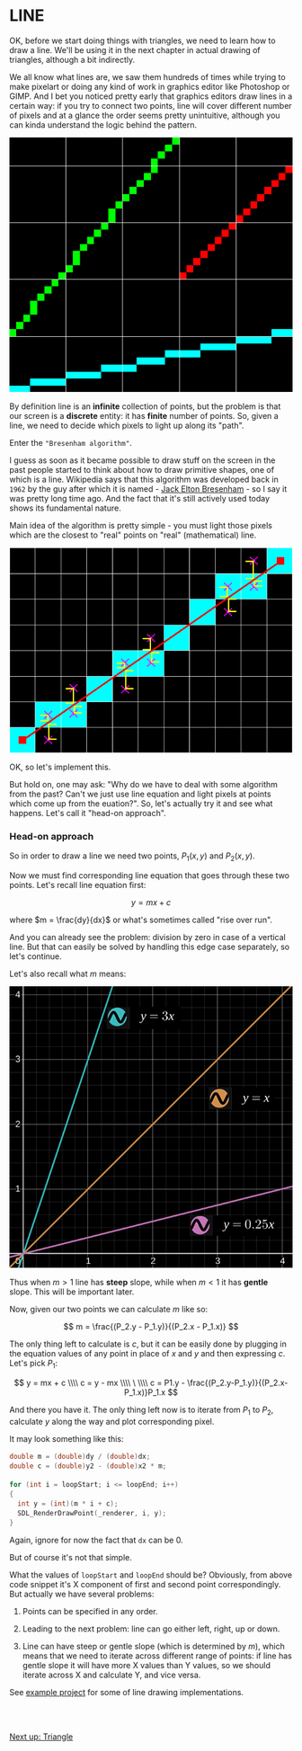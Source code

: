 # LINE

OK, before we start doing things with triangles, we need to learn how to draw a line. We'll be using it in the next chapter in actual drawing of triangles, although a bit indirectly. 

We all know what lines are, we saw them hundreds of times while trying to make pixelart or doing any kind of work in graphics editor like Photoshop or GIMP. And I bet you noticed pretty early that graphics editors draw lines in a certain way: if you try to connect two points, line will cover different number of pixels and at a glance the order seems pretty unintuitive, although you can kinda understand the logic behind the pattern.

<img title="" src="images/lines.png" alt="Several lines (zoomed out)" data-align="center">

By definition line is an **infinite** collection of points, but the problem is that our screen is a **discrete** entity: it has **finite** number of points. So, given a line, we need to decide which pixels to light up along its "path". 

Enter the `"Bresenham algorithm"`.

I guess as soon as it became possible to draw stuff on the screen in the past people started to think about how to draw primitive shapes, one of which is a line. Wikipedia says that this algorithm was developed back in `1962` by the guy after which it is named - [Jack Elton Bresenham](https://en.wikipedia.org/wiki/Bresenham%27s_line_algorithm) - so I say it was pretty long time ago. And the fact that it's still actively used today shows its fundamental nature.

Main idea of the algorithm is pretty simple - you must light those pixels which are the closest to "real" points on "real" (mathematical) line.

<img src="images/line-drawing.png" title="" alt="" data-align="center">

OK, so let's implement this.

But hold on, one may ask: "Why do we have to deal with some algorithm from the past? Can't we just use line equation and light pixels at points which come up from the euation?". So, let's actually try it and see what happens. Let's call it "head-on approach".

### Head-on approach

So in order to draw a line we need two points, $P_1(x, y)$ and $P_2(x, y)$.

Now we must find corresponding line equation that goes through these two points. Let's recall line equation first:

$$
y = mx + c
$$

where $m = \frac{dy}{dx}$ or what's sometimes called "rise over run". 

And you can already see the problem: division by zero in case of a vertical line. But that can easily be solved by handling this edge case separately, so let's continue.

Let's also recall what $m$ means:

![](images/line-m.png)

Thus when $m > 1$ line has **steep** slope, while when $m < 1$ it has **gentle** slope. This will be important later.

Now, given our two points we can calculate $m$ like so:

$$
m = \frac{(P_2.y - P_1.y)}{(P_2.x - P_1.x)}
$$

The only thing left to calculate is $c$, but it can be easily done by plugging in the equation values of any point in place of $x$ and $y$ and then expressing $c$. Let's pick $P_1$:

$$
y = mx + c
\\\\
c = y - mx
\\\\
\ \\\\
c = P1.y - \frac{(P_2.y-P_1.y)}{(P_2.x-P_1.x)}P_1.x
$$

And there you have it. The only thing left now is to iterate from $P_1$ to $P_2$, calculate $y$ along the way and plot corresponding pixel.

It may look something like this:

```cpp
double m = (double)dy / (double)dx;
double c = (double)y2 - (double)x2 * m;

for (int i = loopStart; i <= loopEnd; i++)
{
  int y = (int)(m * i + c);
  SDL_RenderDrawPoint(_renderer, i, y);
}
```

Again, ignore for now the fact that `dx` can be 0.

But of course it's not that simple.

What the values of `loopStart` and `loopEnd` should be? Obviously, from above code snippet it's X component of first and second point correspondingly. But actually we have several problems:

1. Points can be specified in any order.

2. Leading to the next problem: line can go either left, right, up or down.

3. Line can have steep or gentle slope (which is determined by $m$), which means that we need to iterate across different range of points: if line has gentle slope it will have more X values than Y values, so we should iterate across X and calculate Y, and vice versa.

See [example project](../tests/bresenham-hindu/) for some of line drawing implementations.

<br>

<br>

[ Next up: Triangle ](p2.md)
